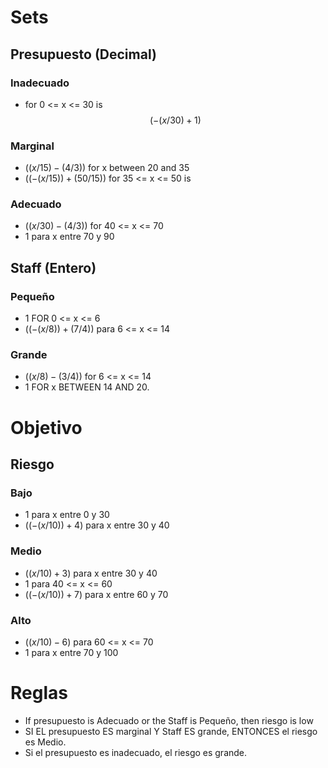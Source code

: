 # Sets 

## Presupuesto (Decimal)

### Inadecuado

- for 0 <= x <= 30 is $$(-(x / 30) + 1)$$

### Marginal

- $((x / 15) - (4 / 3))$ for x between 20 and 35
- $((- (x / 15)) + (50 / 15))$ for 35 <= x <= 50 is

### Adecuado

- $((x / 30) - (4 / 3))$ for 40 <= x <= 70
- $1$ para x entre 70 y 90

## Staff (Entero)

### Pequeño

- $1$ FOR 0 <= x <= 6
- $((- (x / 8)) + (7 / 4))$ para 6 <= x <= 14

### Grande

- $((x / 8) - (3 / 4))$ for 6 <= x <= 14
- $1$ FOR x BETWEEN 14 AND 20.

# Objetivo

## Riesgo

### Bajo

- $1$ para x entre 0 y 30
- $((- (x / 10)) + 4)$ para x entre 30 y 40

### Medio

- $((x / 10) + 3)$ para x entre 30 y 40
- $1$ para 40 <= x <= 60
- $((- (x / 10)) + 7)$ para x entre 60 y 70

### Alto

- $((x / 10) - 6)$ para 60 <= x <= 70
- $1$ para x entre 70 y 100

# Reglas

- If presupuesto is Adecuado or the Staff is Pequeño, then riesgo is low
- SI EL presupuesto ES marginal Y Staff ES grande, ENTONCES el riesgo es Medio.
- Si el presupuesto es inadecuado, el riesgo es grande.
